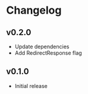 # Changelog

## v0.2.0

- Update dependencies
- Add RedirectResponse flag

## v0.1.0

- Initial release
